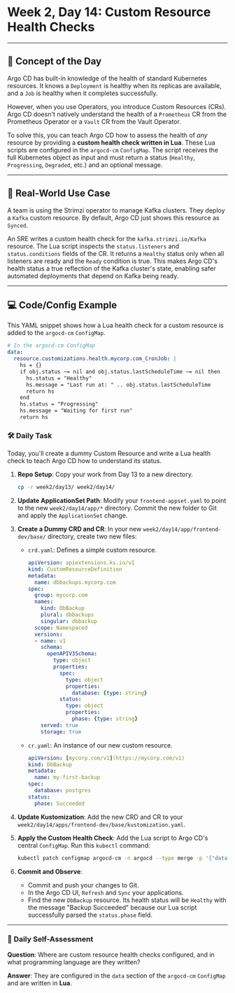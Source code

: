 # Week 2, Day 14: Custom Resource Health Checks

---
## 🧠 Concept of the Day

Argo CD has built-in knowledge of the health of standard Kubernetes resources. It knows a `Deployment` is healthy when its replicas are available, and a `Job` is healthy when it completes successfully.

However, when you use Operators, you introduce Custom Resources (CRs). Argo CD doesn't natively understand the health of a `Prometheus` CR from the Prometheus Operator or a `Vault` CR from the Vault Operator.

To solve this, you can teach Argo CD how to assess the health of *any* resource by providing a **custom health check written in Lua**. These Lua scripts are configured in the `argocd-cm` `ConfigMap`. The script receives the full Kubernetes object as input and must return a status (`Healthy`, `Progressing`, `Degraded`, etc.) and an optional message.

---
## 💼 Real-World Use Case

A team is using the Strimzi operator to manage Kafka clusters. They deploy a `Kafka` custom resource. By default, Argo CD just shows this resource as `Synced`.

An SRE writes a custom health check for the `kafka.strimzi.io/Kafka` resource. The Lua script inspects the `status.listeners` and `status.conditions` fields of the CR. It returns a `Healthy` status only when all listeners are ready and the `Ready` condition is true. This makes Argo CD's health status a true reflection of the Kafka cluster's state, enabling safer automated deployments that depend on Kafka being ready.

---
## 💻 Code/Config Example

This YAML snippet shows how a Lua health check for a custom resource is added to the `argocd-cm` `ConfigMap`.

```yaml
# In the argocd-cm ConfigMap
data:
  resource.customizations.health.mycorp.com_CronJob: |
    hs = {}
    if obj.status ~= nil and obj.status.lastScheduleTime ~= nil then
      hs.status = "Healthy"
      hs.message = "Last run at: " .. obj.status.lastScheduleTime
      return hs
    end
    hs.status = "Progressing"
    hs.message = "Waiting for first run"
    return hs
```
### 🛠️ Daily Task

Today, you'll create a dummy Custom Resource and write a Lua health check to teach Argo CD how to understand its status.

1.  **Repo Setup**: Copy your work from Day 13 to a new directory.
    ```bash
    cp -r week2/day13/ week2/day14/
    ```

2.  **Update ApplicationSet Path**: Modify your `frontend-appset.yaml` to point to the new `week2/day14/app/*` directory. Commit the new folder to Git and apply the `ApplicationSet` change.

3.  **Create a Dummy CRD and CR**: In your new `week2/day14/app/frontend-dev/base/` directory, create two new files:
    * `crd.yaml`: Defines a simple custom resource.
        ```yaml
        apiVersion: apiextensions.ks.io/v1
        kind: CustomResourceDefinition
        metadata:
          name: dbbackups.mycorp.com
        spec:
          group: mycorp.com
          names:
            kind: DbBackup
            plural: dbbackups
            singular: dbbackup
          scope: Namespaced
          versions:
          - name: v1
            schema:
              openAPIV3Schema:
                type: object
                properties:
                  spec:
                    type: object
                    properties:
                      database: {type: string}
                  status:
                    type: object
                    properties:
                      phase: {type: string}
            served: true
            storage: true
        ```
    * `cr.yaml`: An instance of our new custom resource.
        ```yaml
        apiVersion: [mycorp.com/v1](https://mycorp.com/v1)
        kind: DbBackup
        metadata:
          name: my-first-backup
        spec:
          database: postgres
        status:
          phase: Succeeded
        ```

4.  **Update Kustomization**: Add the new CRD and CR to your `week2/day14/apps/frontend-dev/base/kustomization.yaml`.

5.  **Apply the Custom Health Check**: Add the Lua script to Argo CD's central `ConfigMap`. Run this `kubectl` command:
    ```bash
    kubectl patch configmap argocd-cm -n argocd --type merge -p '{"data":{"resource.customizations.health.mycorp.com_DbBackup":"hs = {}\nif obj.status ~= nil and obj.status.phase ~= nil then\n  if obj.status.phase == \"Succeeded\" then\n    hs.status = \"Healthy\"\n    hs.message = \"Backup Succeeded\"\n    return hs\n  end\n  if obj.status.phase == \"Failed\" then\n    hs.status = \"Degraded\"\n    hs.message = \"Backup Failed\"\n    return hs\n  end\n  hs.status = \"Progressing\"\n  hs.message = \"Backup is running\"\n  return hs\nend\nhs.status = \"Progressing\"\nhs.message = \"Waiting for status\"\nreturn hs\n"}}'
    ```

6.  **Commit and Observe**:
    * Commit and push your changes to Git.
    * In the Argo CD UI, `Refresh` and `Sync` your applications.
    * Find the new `DbBackup` resource. Its health status will be `Healthy` with the message "Backup Succeeded" because our Lua script successfully parsed the `status.phase` field.

---
### 🤔 Daily Self-Assessment

**Question**: Where are custom resource health checks configured, and in what programming language are they written?

**Answer**: They are configured in the `data` section of the `argocd-cm` `ConfigMap` and are written in **Lua**.


